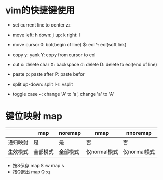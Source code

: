 # vim的快捷键使用
- set current line to center
zz
- move
left: h
down: j
up: k
right: l

- move cursor
0: bol(begin of line)
$: eol
^: eol(soft link)

- copy
y: yank
Y: copy from cursor to eol
- cut
x: delete char
X: backspace
d: delete
D: delete to eol(end of line)
- paste
p: paste after
P: paste befor
- split
up-down: split
l-r: vsplit
- toggle case
~: change 'A' to 'a', change 'a' to 'A' 
# 键位映射 map  

||map|noremap|nmap|nnoremap|  
|---|---|---|---|---|  
|递归映射|是|是|否|否|  
|生效模式|全部模式|全部模式|仅normal模式|仅normal模式|

- 按S保存
map S :w<CR>
map s <nop>
- 按Q退出
map Q :q<CR>

